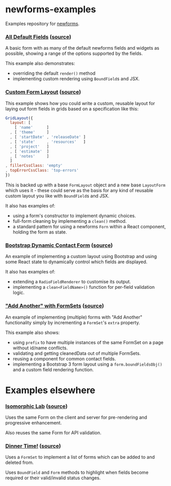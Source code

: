 # newforms-examples

Examples repository for [newforms](https://github.com/insin/newforms).

### [All Default Fields](http://insin.github.io/newforms-examples/all-fields/) ([source](https://github.com/insin/newforms-examples/tree/master/all-fields))

A basic form with as many of the default newforms fields and widgets as possible, showing a range of the options supported by the fields.

This example also demonstrates:
* overriding the default `render()` method
* implementing custom rendering using `BoundField`s and JSX.

### [Custom Form Layout](http://insin.github.io/newforms-examples/custom-layout/) ([source](https://github.com/insin/newforms-examples/tree/master/custom-layout))

This example shows how you could write a custom, reusable layout for laying out form fields in grids based on a specification like this:

```javascript
GridLayout({
  layout: [
    [ 'name'      ]
  , [ 'theme'     ]
  , [ 'startDate' , 'releaseDate' ]
  , [ 'state'     , 'resources'   ]
  , [ 'project'   ]
  , [ 'estimate'  ]
  , [ 'notes'     ]
  ]
, fillerCssClass: 'empty'
, topErrorCssClass: 'top-errors'
})
```

This is backed up with a base `FormLayout` object and a new base `LayoutForm` which uses it - these could serve as the basis for any kind of reusable custom layout you like with `BoundField`s and JSX.

It also has examples of:
* using a form's constructor to implement dynamic choices.
* full-form cleaning by implementing a `clean()` method.
* a standard pattern for using a newforms `Forn` within a React component, holding the form as state.

### [Bootstrap Dynamic Contact Form](http://insin.github.io/newforms-examples/contact-form/) ([source](https://github.com/insin/newforms-examples/tree/master/contact-form))

An example of implementing a custom layout using Bootstrap and using some React state to dynamically control which fields are displayed.

It also has examples of:
* extending a `RadioFieldRenderer` to customise its output.
* implementing a `clean<FieldName>()` function for per-field validation logic.

### ["Add Another" with FormSets](http://insin.github.io/newforms-examples/formset-add-another/) ([source](https://github.com/insin/newforms-examples/tree/master/formset-add-another))

An example of implementing (multiple) forms with "Add Another" functionality simply by incrementing a `FormSet`'s `extra` property.

This example also shows:
* using `prefix` to have multiple instances of the same FormSet on a page without id/name conflicts.
* validating and getting cleanedData out of multiple FormSets.
* reusing a component for common contact fields.
* implementing a Bootstrap 3 form layout using a `form.boundFieldsObj()` and a custom field rendering function.

# Examples elsewhere

### [Isomorphic Lab](https://isomorphic-lab.herokuapp.com/add-thing) ([source](https://github.com/insin/isomorphic-lab))

Uses the same Form on the client and server for pre-rendering and progressive
enhancement.

Also reuses the same Form for API validation.

### [Dinner Time!](http://insin.github.io/dinnertime/) ([source](https://github.com/insin/dinnertime/blob/master/src/Planner.jsx))

Uses a `FormSet` to implement a list of forms which can be added to and deleted
from.

Uses `BoundField` and `Form` methods to highlight when fields become required or
their valid/invalid status changes.